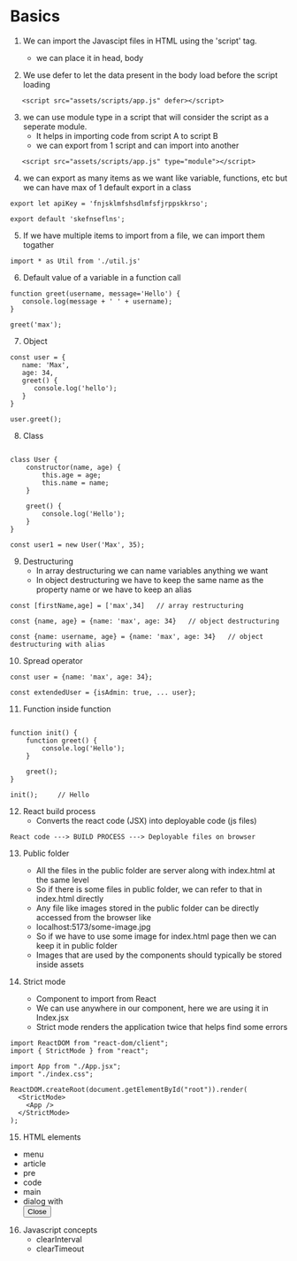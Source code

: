# Basics

1. We can import the Javascipt files in HTML using the 'script' tag.
   - we can place it in head, body

2. We use defer to let the data present in the body load before the script loading

```
   <script src="assets/scripts/app.js" defer></script>
```

3. we can use module type in a script that will consider the script as a seperate module.
   - It helps in importing code from script A to script B
   - we can export from 1 script and can import into another

```
   <script src="assets/scripts/app.js" type="module"></script>
```

4. we can export as many items as we want like variable, functions, etc but we can have max of 1 default export in a class

```
export let apiKey = 'fnjsklmfshsdlmfsfjrppskkrso';

export default 'skefnseflns';
```

5. If we have multiple items to import from a file, we can import them togather

```
import * as Util from './util.js'
```

6. Default value of a variable in a function call

```
function greet(username, message='Hello') {
   console.log(message + ' ' + username);
}

greet('max');
```

7. Object

```
const user = {
   name: 'Max',
   age: 34,
   greet() {
      console.log('hello');
   }
}

user.greet();
```

8. Class

```

class User {
    constructor(name, age) {
        this.age = age;
        this.name = name;
    }

    greet() {
        console.log('Hello');
    }
}

const user1 = new User('Max', 35);
```

9. Destructuring
    - In array destructuring we can name variables anything we want
    - In object destructuring we have to keep the same name as the property name or we have to keep an alias

```
const [firstName,age] = ['max',34]   // array restructuring

const {name, age} = {name: 'max', age: 34}   // object destructuring

const {name: username, age} = {name: 'max', age: 34}   // object destructuring with alias
```

10. Spread operator

```
const user = {name: 'max', age: 34};

const extendedUser = {isAdmin: true, ... user};

```

11. Function inside function

```

function init() {
    function greet() {
        console.log('Hello');
    }

    greet();
}

init();     // Hello
```

12. React build process
    - Converts the react code (JSX) into deployable code (js files)

```
React code ---> BUILD PROCESS ---> Deployable files on browser

```

13. Public folder
    - All the files in the public folder are server along with index.html at the same level
    - So if there is some files in public folder, we can refer to that in index.html directly
    - Any file like images stored in the public folder can be directly accessed from the browser like
    - localhost:5173/some-image.jpg
    - So if we have to use some image for index.html page then we can keep it in public folder
    - Images that are used by the components should typically be stored inside assets

14. Strict mode
    - Component to import from React
    - We can use anywhere in our component, here we are using it in Index.jsx
    - Strict mode renders the application twice that helps find some errors

```
import ReactDOM from "react-dom/client";
import { StrictMode } from "react";

import App from "./App.jsx";
import "./index.css";

ReactDOM.createRoot(document.getElementById("root")).render(
  <StrictMode>
    <App />
  </StrictMode>
);

```


15. HTML elements
   - menu
   - article
   - pre
   - code
   - main
   - dialog with <form method="dialog">
        <button>Close</button>
      </form>

16. Javascript concepts
    - clearInterval
    - clearTimeout